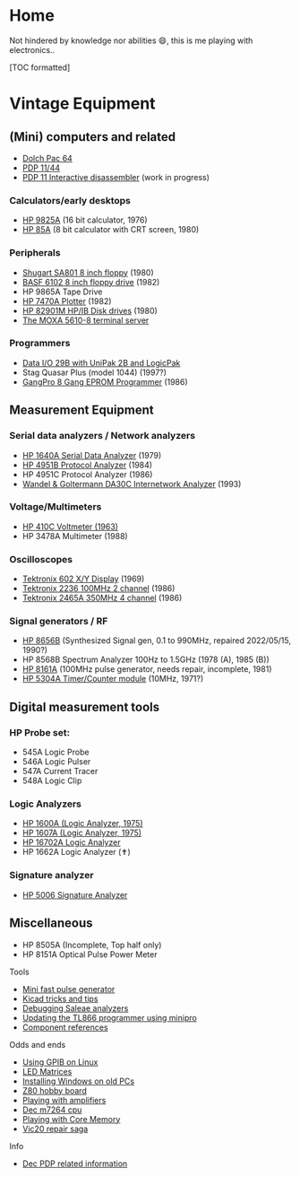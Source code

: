 # Home
Not hindered by knowledge nor abilities :smile:, this is me playing with electronics..

[TOC formatted]

# Vintage Equipment

## (Mini) computers and related

- [Dolch Pac 64](index/dolch-pac-64.md)
- [PDP 11/44](index/pdp-1144.md)
- [PDP 11 Interactive disassembler](index/the-interactive-disassembler.md) (work in progress)

### Calculators/early desktops

- [HP 9825A](index/hp-9825a.md) (16 bit calculator, 1976)
- [HP 85A](index/hp-85a.md) (8 bit calculator with CRT screen, 1980)

### Peripherals

- [Shugart SA801 8 inch floppy](index/the-shugart-801.md) (1980)
- [BASF 6102 8 inch floppy drive](index/the-basf-6102-8-inch-floppy-drive-dead.md) (1982)
- HP 9865A Tape Drive
- [HP 7470A Plotter](index/hp-7470a-plotter.md) (1982)
- [HP 82901M HP/IB Disk drives](index/hp82901m-disk-drives.md) (1980)
- [The MOXA 5610-8 terminal server](index/the-moxa-nport-5610-serial-ethernet-device.md)

### Programmers

- [Data I/O 29B with UniPak 2B and LogicPak](index/data-io-29b.md)
- Stag Quasar Plus (model 1044) (1997?)
- [GangPro 8 Gang EPROM Programmer](index/gangpro-8-eprom-programmer.md) (1986)

## Measurement Equipment

### Serial data analyzers / Network analyzers

- [HP 1640A Serial Data Analyzer](index/hp1640a-serial-data-analyzer.md) (1979)
- [HP 4951B Protocol Analyzer](index/hp-4951b-protocol-analyzer.md) (1984)
- HP 4951C Protocol Analyzer (1986)
- [Wandel & Goltermann DA30C Internetwork Analyzer](index/wandel-goltermann-da30c.md) (1993)

### Voltage/Multimeters

- [HP 410C Voltmeter (1963)](index/the-hp-410c-voltmeter.md)
- HP 3478A Multimeter (1988)

### Oscilloscopes

- [Tektronix 602 X/Y Display](index/tektronix-602-x-y-display.md) (1969)
- [Tektronix 2236 100MHz 2 channel](index/tektronix-2236.md) (1986)
- [Tektronix 2465A 350MHz 4 channel](index/tektronix-2465a-oscilloscope.md) (1986)

### Signal generators / RF

- [HP 8656B](index/hp-8656b-repair.md) (Synthesized Signal gen, 0.1 to 990MHz, repaired 2022/05/15, 1990?)
- HP 8568B Spectrum Analyzer 100Hz to 1.5GHz (1978 (A), 1985 (B))
- [HP 8161A](index/hp-8161a-100mhz-pulse-generator.md) (100MHz pulse generator, needs repair, incomplete, 1981)
- [HP 5304A Timer/Counter module](index/hp-5304a-timer-counter.md) (10MHz, 1971?)

## Digital measurement tools

### HP Probe set:

- 545A Logic Probe
- 546A Logic Pulser
- 547A Current Tracer
- 548A Logic Clip

### Logic Analyzers

- [HP 1600A (Logic Analyzer, 1975)](index/hp-1600a-logic-analyzer.md)
- [HP 1607A (Logic Analyzer, 1975)](index/the-hp-1607a-logic-analyzer.md)
- [HP 16702A Logic Analyzer](index/hp-16702a-logic-analyzer.md)
- HP 1662A Logic Analyzer (:latin_cross:)

### Signature analyzer

- [HP 5006 Signature Analyzer](index/hp-5006a-signature-analyzer.md)

## Miscellaneous

- HP 8505A (Incomplete, Top half only)
- HP 8151A Optical Pulse Power Meter

Tools

- [Mini fast pulse generator](index/mini-fast-pulse-generator.md)
- [Kicad tricks and tips](index/kicad-tips-and-tricks.md)
- [Debugging Saleae analyzers](index/creatingdebugging-saleae-analyzers.md)
- [Updating the TL866 programmer using minipro](index/updating-the-tl866ii-using-minipro.md)
- [Component references](index/component-details.md)

Odds and ends

- [Using GPIB on Linux](index/using-gpib-on-linux.md)
- [LED Matrices](index/led-matrix-fun.md)
- [Installing Windows on old PCs](index/installing-windows-versions-on-old-pcs.md)
- [Z80 hobby board](index/z80-hobby-board.md)
- [Playing with amplifiers](index/amplifiers.md)
- [Dec m7264 cpu](index/dec-digital-m7264-eb-qbus-lsi-1103-cpu-card.md)
- [Playing with Core Memory](index/core-memory-experiments.md)
- [Vic20 repair saga](index/vic-20-repair.md)

Info

- [Dec PDP related information](index/dec-pdp-home.md)
